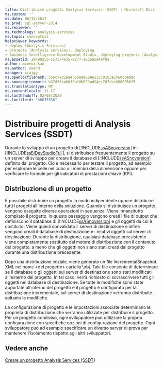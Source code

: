 ```yaml
---
title: Distribuire progetti Analysis Services (SSDT) | Microsoft Docs
ms.custom: ''
ms.date: 06/13/2017
ms.prod: sql-server-2014
ms.reviewer: ''
ms.technology: analysis-services
ms.topic: conceptual
helpviewer_keywords:
- deploy [Analysis Services]
- projects [Analysis Services], deploying
- Business Intelligence Development Studio, deploying projects [Analysis Services]
ms.assetid: 29490a5b-1573-4a35-9277-10c6a6e4ef0e
author: minewiskan
ms.author: owend
manager: craigg
ms.openlocfilehash: 5b6c79c2ea4355e9d889e235c8185a2460c0ed8c
ms.sourcegitcommit: b87d36c46b39af8b929ad94ec707dee8800950f5
ms.translationtype: MT
ms.contentlocale: it-IT
ms.lasthandoff: 02/08/2020
ms.locfileid: "66075386"
---
```

# <a name="deploy-analysis-services-projects-ssdt"></a>Distribuire progetti di Analysis Services (SSDT)
  Durante lo sviluppo di un progetto di [!INCLUDE[ssASnoversion](../../includes/ssasnoversion-md.md)] in [!INCLUDE[ssBIDevStudioFull](../../includes/ssbidevstudiofull-md.md)], si distribuisce frequentemente il progetto su un server di sviluppo per creare il database di [!INCLUDE[ssASnoversion](../../includes/ssasnoversion-md.md)] definito dal progetto. Ciò è necessario per testare il progetto, ad esempio per esplorare le celle nel cubo o i membri della dimensione oppure per verificare le formule per gli indicatori di prestazioni chiave (KPI).  
  
## <a name="deploying-a-project"></a>Distribuzione di un progetto  
 È possibile distribuire un progetto in modo indipendente oppure distribuire tutti i progetti all'interno della soluzione. Quando si distribuisce un progetto, vengono eseguite diverse operazioni in sequenza. Viene innanzitutto compilato il progetto. In questo passaggio vengono creati i file di output che definiscono il database di [!INCLUDE[ssASnoversion](../../includes/ssasnoversion-md.md)] e gli oggetti da cui è costituito. Viene quindi convalidato il server di destinazione e infine vengono creati il database di destinazione e i relativi oggetti sul server di destinazione. Durante la distribuzione, qualsiasi database preesistente viene completamente sostituito dal motore di distribuzione con il contenuto del progetto, a meno che gli oggetti non siano stati creati dal progetto durante una distribuzione precedente.  
  
 Dopo una distribuzione iniziale, viene generato un file IncrementalSnapshot. XML nel nome \<del progetto> cartella \obj. Tale file consente di determinare se il database o gli oggetti sul server di destinazione sono stati modificati all'esterno del progetto. In tal caso, verrà richiesto di sovrascrivere tutti gli oggetti nel database di destinazione. Se tutte le modifiche sono state apportate all'interno del progetto e il progetto è configurato per la distribuzione incrementale, sul server di destinazione verranno distribuite soltanto le modifiche.  
  
 La configurazione di progetto e le impostazioni associate determinano le proprietà di distribuzione che verranno utilizzate per distribuire il progetto. Per un progetto condiviso, ogni sviluppatore può utilizzare la propria configurazione con specifiche opzioni di configurazione del progetto. Ogni sviluppatore può ad esempio specificare un diverso server di prova per mantenere l'isolamento rispetto agli altri sviluppatori.  
  
## <a name="see-also"></a>Vedere anche  
 [Creare un progetto Analysis Services &#40;SSDT&#41;](create-an-analysis-services-project-ssdt.md)  
  
  
